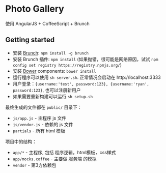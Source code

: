 # Photo Gallery

使用 AngularJS + CoffeeScript + Brunch

## Getting started
* 安装 [Brunch](http://brunch.io): `npm install -g brunch`
* 安装 Brunch 插件: `npm install` (如果抛错，很可能是网络原因，试试 `npm config set registry https://registry.npmjs.org/`)
* 安装 [Bower](http://bower.io) components: `bower install`
* 运行程序可以使用 `sh server.sh`. 正常情况会启动在 http://localhost:3333
* 用户登录：`{username:'test', password:123}, {username:'ryan', password:123}`, 也可以注册新用户
* 如果需要重新构建可以运行 `sh setup.sh`

最终生成的文件都在 `public/` 目录下：
* `js/app.js` - 主程序 js 文件
* `js/vendor.js` - 依赖的 js 文件
* `partials` - 所有 html 模板

项目中的结构：
* `app/*` - 主程序, 包括 程序逻辑，html模板，css样式
* `app/mocks.coffee` - 主要做 服务端 的模拟
* `vendor` - 第3方依赖包
